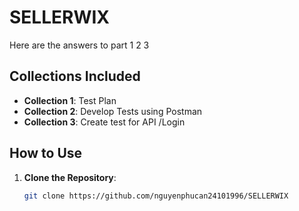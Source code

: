 # SELLERWIX

Here are the answers to part 1 2 3
## Collections Included
- **Collection 1**: Test Plan
- **Collection 2**: Develop Tests using Postman
- **Collection 3**: Create test for API /Login

## How to Use

1. **Clone the Repository**:
   ```bash
   git clone https://github.com/nguyenphucan24101996/SELLERWIX
